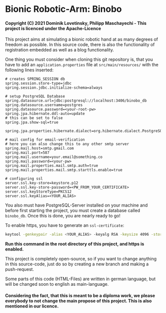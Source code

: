 # Bionic Robotic-Arm: Binobo

#### Copyright (C) 2021 Dominik Lovetinsky, Philipp Maschayechi - This project is licenced under the Apache-Licence

This project aims at simulating a bionic robotic hand at as many degrees of freedom as possible.
In this source code, there is also the functionality of registration embedded as well as a blog functionality.

One thing you must consider when cloning this git repository is, that you have to add an `application.properties` file
at `src/main/resources/` with the following lines inserted:
```properties
# creates SPRING_SESSION db
spring.session.store-type=jdbc
spring.session.jdbc.initialize-schema=always

# setup PostgreSQL Database
spring.datasource.url=jdbc:postgresql://localhost:3406/binobo_db
spring.datasource.username=postgres
spring.datasource.password=<your-root-pw>
spring.jpa.hibernate.ddl-auto=update
# this can be set to false
spring.jpa.show-sql=true

spring.jpa.properties.hibernate.dialect=org.hibernate.dialect.PostgreSQL92Dialect

# mail config for email-verification
# here you can also change this to any other smtp server
spring.mail.host=smtp.gmail.com
spring.mail.port=587
spring.mail.username=your.email@something.co
spring.mail.password=<your-pw>
spring.mail.properties.mail.smtp.auth=true
spring.mail.properties.mail.smtp.starttls.enable=true

# configuring ssl
server.ssl.key-store=keystore.p12
server.ssl.key-store-password=<PW_FROM_YOUR_CERTIFICATE>
server.ssl.keyStoreType=PKCS12
server.ssl.keyAlias=<YOUR_ALIAS>
```
You also must have PostgreSQL-Server installed on your machine and before first starting the project, you must create a database called `binobo_db`. Once this is done, you are nearly ready to go!

To enable https, you have to generate an `ssl-certificate`:
```bash
keytool -genkeypair -alias <YOUR_ALIAS> -keyalg RSA -keysize 4096 -storetype JKS -keystore springboot.jks -validity 3650 -storepass <PW_FROM_YOUR_CERTIFICATE>
```
**Run this command in the root directory of this project, and https is enabled.**

This project is completely open-source, so if you want to change anything in this source-code, just do so by creating a new branch and making a push-request.

Some parts of this code (HTML-Files) are written in german language, but will be changed soon to english as main-language.

#### Considering the fact, that this is meant to be a diploma work, we please everybody to not change the main propose of this project. This is also mentioned in our licence.
